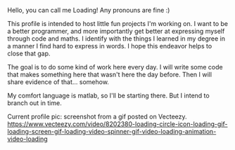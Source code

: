 Hello, you can call me Loading! Any pronouns are fine :)

This profile is intended to host little fun projects I'm working on. 
I want to be a better programmer, 
and more importantly get better at expressing myself through code and maths. 
I identify with the things I learned in my degree 
in a manner I find hard to express in words.
I hope this endeavor helps to close that gap.

The goal is to do some kind of work here every day.
I will write some code that makes something here that wasn't here the day before.
Then I will share evidence of that... somehow.

My comfort language is matlab, so I'll be starting there.
But I intend to branch out in time.

Current profile pic: screenshot from a gif posted on Vecteezy.
https://www.vecteezy.com/video/8202380-loading-circle-icon-loading-gif-loading-screen-gif-loading-video-spinner-gif-video-loading-animation-video-loading


<!---
JoyIsLoading/JoyIsLoading is a ✨ special ✨ repository because its `README.md` (this file) appears on your GitHub profile.
You can click the Preview link to take a look at your changes.
--->
